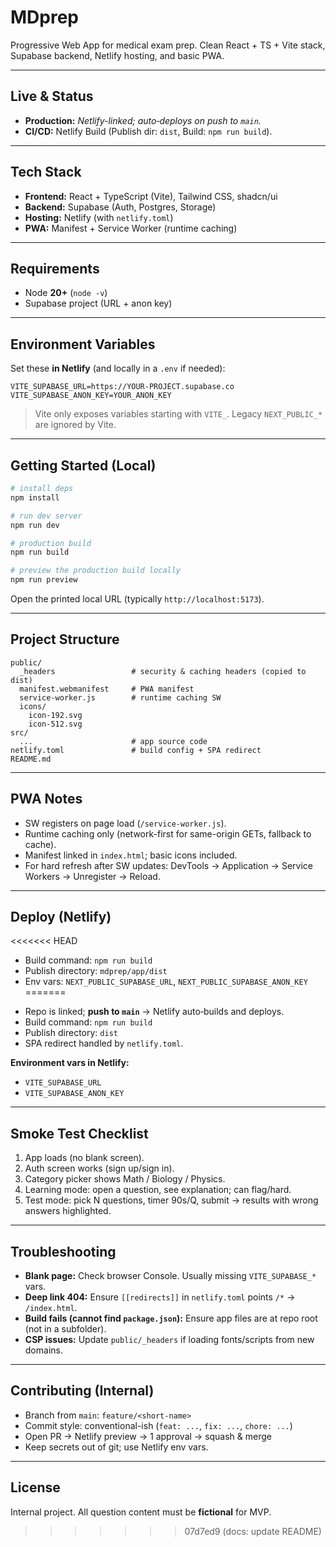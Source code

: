 # MDprep

Progressive Web App for medical exam prep. Clean React + TS + Vite stack, Supabase backend, Netlify hosting, and basic PWA.

---

## Live & Status

* **Production:** *Netlify-linked; auto‑deploys on push to `main`.*
* **CI/CD:** Netlify Build (Publish dir: `dist`, Build: `npm run build`).

---

## Tech Stack

* **Frontend:** React + TypeScript (Vite), Tailwind CSS, shadcn/ui
* **Backend:** Supabase (Auth, Postgres, Storage)
* **Hosting:** Netlify (with `netlify.toml`)
* **PWA:** Manifest + Service Worker (runtime caching)

---

## Requirements

* Node **20+** (`node -v`)
* Supabase project (URL + anon key)

---

## Environment Variables

Set these **in Netlify** (and locally in a `.env` if needed):

```
VITE_SUPABASE_URL=https://YOUR-PROJECT.supabase.co
VITE_SUPABASE_ANON_KEY=YOUR_ANON_KEY
```

> Vite only exposes variables starting with `VITE_`. Legacy `NEXT_PUBLIC_*` are ignored by Vite.

---

## Getting Started (Local)

```bash
# install deps
npm install

# run dev server
npm run dev

# production build
npm run build

# preview the production build locally
npm run preview
```

Open the printed local URL (typically `http://localhost:5173`).

---

## Project Structure

```
public/
  _headers                 # security & caching headers (copied to dist)
  manifest.webmanifest     # PWA manifest
  service-worker.js        # runtime caching SW
  icons/
    icon-192.svg
    icon-512.svg
src/
  ...                      # app source code
netlify.toml               # build config + SPA redirect
README.md
```

---

## PWA Notes

* SW registers on page load (`/service-worker.js`).
* Runtime caching only (network-first for same-origin GETs, fallback to cache).
* Manifest linked in `index.html`; basic icons included.
* For hard refresh after SW updates: DevTools → Application → Service Workers → Unregister → Reload.

---

## Deploy (Netlify)
<<<<<<< HEAD
- Build command: `npm run build`
- Publish directory: `mdprep/app/dist`
- Env vars: `NEXT_PUBLIC_SUPABASE_URL`, `NEXT_PUBLIC_SUPABASE_ANON_KEY`
=======

* Repo is linked; **push to `main`** → Netlify auto‑builds and deploys.
* Build command: `npm run build`
* Publish directory: `dist`
* SPA redirect handled by `netlify.toml`.

**Environment vars in Netlify:**

* `VITE_SUPABASE_URL`
* `VITE_SUPABASE_ANON_KEY`

---

## Smoke Test Checklist

1. App loads (no blank screen).
2. Auth screen works (sign up/sign in).
3. Category picker shows Math / Biology / Physics.
4. Learning mode: open a question, see explanation; can flag/hard.
5. Test mode: pick N questions, timer 90s/Q, submit → results with wrong answers highlighted.

---

## Troubleshooting

* **Blank page:** Check browser Console. Usually missing `VITE_SUPABASE_*` vars.
* **Deep link 404:** Ensure `[[redirects]]` in `netlify.toml` points `/*` → `/index.html`.
* **Build fails (cannot find `package.json`):** Ensure app files are at repo root (not in a subfolder).
* **CSP issues:** Update `public/_headers` if loading fonts/scripts from new domains.

---

## Contributing (Internal)

* Branch from `main`: `feature/<short-name>`
* Commit style: conventional-ish (`feat: ...`, `fix: ...`, `chore: ...`)
* Open PR → Netlify preview → 1 approval → squash & merge
* Keep secrets out of git; use Netlify env vars.

---

## License

Internal project. All question content must be **fictional** for MVP.
>>>>>>> 07d7ed9 (docs: update README)
